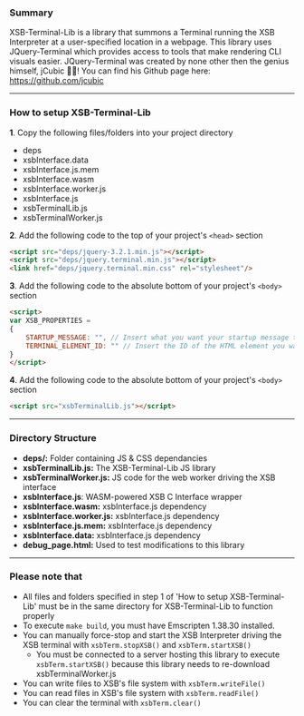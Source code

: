 ### Summary
XSB-Terminal-Lib is a library that summons a Terminal running the XSB Interpreter at a user-specified location in a webpage. This library uses JQuery-Terminal which provides access to tools that make rendering CLI visuals easier. JQuery-Terminal was created by none other then the genius himself, jCubic 👏👏! You can find his Github page here: https://github.com/jcubic

------------------------
### How to setup XSB-Terminal-Lib

**1**. Copy the following files/folders into your project directory

* deps
* xsbInterface.data
* xsbInterface.js.mem
* xsbInterface.wasm
* xsbInterface.worker.js
* xsbInterface.js
* xsbTerminalLib.js
* xsbTerminalWorker.js

**2**. Add the following code to the top of your project's `<head>` section

```html
<script src="deps/jquery-3.2.1.min.js"></script>
<script src="deps/jquery.terminal.min.js"></script>
<link href="deps/jquery.terminal.min.css" rel="stylesheet"/>
```

**3**. Add the following code to the absolute bottom of your project's `<body>` section

```html
<script>
var XSB_PROPERTIES = 
{
	STARTUP_MESSAGE: "", // Insert what you want your startup message to be here
	TERMINAL_ELEMENT_ID: "" // Insert the ID of the HTML element you want the terminal to reside in here
}
</script>
```

**4**. Add the following code to the absolute bottom of your project's `<body>` section

```html
<script src="xsbTerminalLib.js"></script>
```

------------------------
### Directory Structure

* **deps/:** Folder containing JS & CSS dependancies
* **xsbTerminalLib.js:** The XSB-Terminal-Lib JS library
* **xsbTerminalWorker.js:** JS code for the web worker driving the XSB interface
* **xsbInterface.js**: WASM-powered XSB C Interface wrapper
* **xsbInterface.wasm:** xsbInterface.js dependency
* **xsbInterface.worker.js:** xsbInterface.js dependency
* **xsbInterface.js.mem:** xsbInterface.js dependency
* **xsbInterface.data:** xsbInterface.js dependency
* **debug_page.html:** Used to test modifications to this library
	

------------------------
### Please note that
* All files and folders specified in step 1 of 'How to setup XSB-Terminal-Lib' must be in the same directory for XSB-Terminal-Lib to function properly
* To execute `make build`, you must have Emscripten 1.38.30 installed.
* You can manually force-stop and start the XSB Interpreter driving the XSB terminal with `xsbTerm.stopXSB()` and `xsbTerm.startXSB()`
	* You must be connected to a server hosting this library to execute `xsbTerm.startXSB()` because this library needs to re-download xsbTerminalWorker.js
* You can write files to XSB's file system with `xsbTerm.writeFile()`
* You can read files in XSB's file system with `xsbTerm.readFile()`
* You can clear the terminal with `xsbTerm.clear()` 

